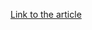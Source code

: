 [Link to the article](http://researchcenter.paloaltonetworks.com/2017/04/unit42-oilrig-actors-provide-glimpse-development-testing-efforts/)
